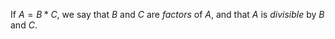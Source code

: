 If $A = B * C$, we say that $B$ and $C$ are *factors* of $A$, and that $A$ is *divisible* by $B$ and $C$.